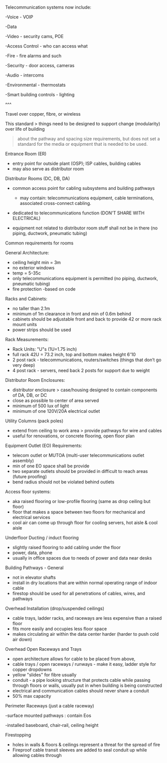 Telecommunication systems now include:

-Voice - VOIP

-Data

-Video - security cams, POE

-Access Control - who can access what

-Fire - fire alarms and such

-Security - door access, cameras

-Audio - intercoms

-Environmental - thermostats

-Smart building controls - lighting

^^^

Travel over copper, fibre, or wireless

  

This standard > things need to be designed to support change (modularity) over life of building

> about the pathway and spacing size requirements, but does not set a standard for the media or equipment that is needed to be used.

  

Entrance Room (ER)

- entry point for outside plant (OSP); ISP cables, building cables
- may also serve as distributor room

  

Distributor Rooms (DC, DB, DA)

- common access point for cabling subsystems and building pathways
    
    - may contain: telecommunications equipment, cable terminations, associated cross-connect cabling.
- dedicated to telecommunications function (DON'T SHARE WITH ELECTRICAL)
- equipment not related to distributor room stuff shall not be in there (no piping, ductwork, pneumatic tubing)
  

  

Common requirements for rooms

General Architecture:

- ceiling height min = 3m
- no exterior windows
- temp = 5-35c
- only telecommunications equipment is permitted (no piping, ductwork, pneumatic tubing)
- fire protection -based on code

Racks and Cabinets:

- no taller than 2.1m
- minimum of 1m clearance in front and min of 0.6m behind
- cabinets should be adjustable front and back to provide 42 or more rack mount units
- power strips should be used

Rack Measurements:

- Rack Units: "U"s (1U=1.75 inch)
- full rack 42U = 73.2 inch, top and bottom makes height 6'10
- 2 post rack - telecommunications, routers/switches (things that don’t go very deep)
- 4 post rack - servers, need back 2 posts for support due to weight

  

Distributor Room Enclosures:

- distributor enclosure > case/housing designed to contain components of DA, DB, or DC
- close as possible to center of area served
- minimum of 500 lux of light
- minimum of one 120V/20A electrical outlet

  

Utility Columns (pack poles)

- extend from ceiling to work area > provide pathways for wire and cables
- useful for renovations, or concrete flooring, open floor plan
  

  

Equipment Outlet (EO) Requirements:

- telecom outlet or MUTOA (multi-user telecommunications outlet assembly)
- min of one EO space shall be provide
- two separate outlets should be provided in difficult to reach areas (future proofing)
- bend radius should not be violated behind outlets

  

Access floor systems:

- aka raised flooring or low-profile flooring (same as drop ceiling but floor)
- floor that makes a space between two floors for mechanical and electrical services
- cool air can come up through floor for cooling servers, hot aisle & cool aisle

  

Underfloor Ducting / induct flooring

- slightly raised flooring to add cabling under the floor
- power, data, phone
- usually in office spaces due to needs of power and data near desks
  

  

Building Pathways - General

- not in elevator shafts
- install in dry locations that are within normal operating range of indoor cable
- firestop should be used for all penetrations of cables, wires, and pathways

  

Overhead Installation (drop/suspended ceilings)

- cable trays, ladder racks, and raceways are less expensive than a raised floor
- fits more easily and occupies less floor space
- makes circulating air within the data center harder (harder to push cold air down)

Overhead Open Raceways and Trays

- open architecture allows for cable to be placed from above,
- cable trays / open raceways / runways - make it easy, ladder style for copper dropdowns
- yellow "slides" for fibre usually
- conduit - a pipe looking structure that protects cable while passing through floors or walls, usually put in when building is being constructed
- electrical and communication cables should never share a conduit
- 50% max capacity

  

Perimeter Raceways (just a cable raceway)

-surface mounted pathways : contain Eos

-installed baseboard, chair-rail, ceiling height

  

Firestopping

- holes in walls & floors & ceilings represent a threat for the spread of fire
- Fireproof cable transit sleeves are added to seal conduit up while allowing cables through